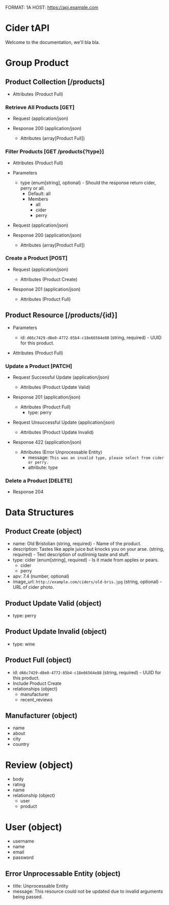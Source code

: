 FORMAT: 1A
HOST: https://api.example.com

# Cider tAPI

Welcome to the documentation, we'll bla bla.

# Group Product

## Product Collection [/products]

- Attributes (Product Full)

### Retrieve All Products [GET]

- Request (application/json)

- Response 200 (application/json)

    - Attributes (array[Product Full])

### Filter Products [GET /products{?type}]

- Attributes (Product Full)

- Parameters

    - type (enum[string], optional) - Should the response return cider, perry or
      all.
        - Default: all
        - Members
            - all
            - cider
            - perry

- Request (application/json)

- Response 200 (application/json)

    - Attributes (array[Product Full])

### Create a Product [POST]

- Request (application/json)

    - Attributes (Product Create)

- Response 201 (application/json)

    - Attributes (Product Full)

## Product Resource [/products/{id}]

- Parameters
    - id: `d66c7429-d8e0-4772-85b4-c18e66564e88` (string, required) - UUID for this product.

- Attributes (Product Full)

### Update a Product [PATCH]

- Request Successful Update (application/json)

    - Attributes (Product Update Valid)

- Response 201 (application/json)

    - Attributes (Product Full)
        - type: perry

- Request Unsuccessful Update (application/json)

    - Attributes (Product Update Invalid)

- Response 422 (application/json)

    - Attributes (Error Unprocessable Entity)
        - message: `This was an invalid type, please select from cider or
          perry.`
        - attribute: type

### Delete a Product [DELETE]

- Response 204

# Data Structures

## Product Create (object)
- name: Old Bristolian (string, required) - Name of the product.
- description: Tastes like apple juice but knocks you on your arse. (string,
  required) - Text description of outlininig taste and stuff.
- type: cider (enum[string], required) - Is it made from apples or pears.
    - cider
    - perry
- apv: 7.4 (number, optional)
- image_url: `http://example.com/ciders/old-bris.jpg` (string, optional) - URL
  of cider photo.

## Product Update Valid (object)
- type: perry

## Product Update Invalid (object)
- type: wine

## Product Full (object)
- id: `d66c7429-d8e0-4772-85b4-c18e66564e88` (string, required) - UUID for this product.
- Include Product Create
- relationships (object)
    - manufacturer
    - recent_reviews

## Manufacturer (object)
- name
- about
- city
- country

# Review (object)
- body
- rating
- name
- relationship (object)
    - user
    - product

# User (object)
- username
- name
- email
- password

## Error Unprocessable Entity (object)
- title: Unprocessable Entity
- message: This resource could not be updated due to invalid arguments being
  passed.